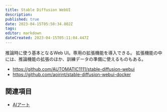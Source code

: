 ```yaml
---
title: Stable Diffusion WebUI
description: 
published: true
date: 2023-04-15T05:50:34.802Z
tags: 
editor: markdown
dateCreated: 2023-04-15T05:11:04.447Z
---
```


推論時に使う基本となるWeb UI。専用の拡張機能を導入できる。
拡張機能の中には、推論機能の拡張のほか、訓練データの準備に使えるものもある。

- <https://github.com/AUTOMATIC1111/stable-diffusion-webui>
- <https://github.com/aoirint/stable-diffusion-webui-docker>

## 関連項目

- [AIアート](/aiart)
